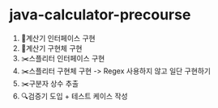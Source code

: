 # java-calculator-precourse

1. 🧮계산기 인터페이스 구현
2. 🧮계산기 구현체 구현
3. ✂️스플리터 인터페이스 구현
4. ✂️스플리터 구현체 구현 -> Regex 사용하지 않고 일단 구현하기
5. ✂️구분자 상수 추출
6. 🔍검증기 도입 + 테스트 케이스 작성
